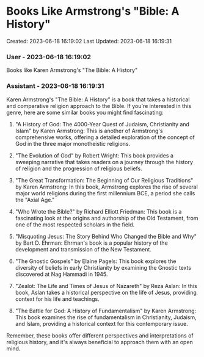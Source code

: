 # Books Like Armstrong's "Bible: A History"

Created: 2023-06-18 16:19:02
Last Updated: 2023-06-18 16:19:31

### User - 2023-06-18 16:19:02

Books like Karen Armstrong's "The Bible: A History"

### Assistant - 2023-06-18 16:19:31

Karen Armstrong's "The Bible: A History" is a book that takes a historical and comparative religion approach to the Bible. If you're interested in this genre, here are some similar books you might find fascinating:

1. "A History of God: The 4000-Year Quest of Judaism, Christianity and Islam" by Karen Armstrong: This is another of Armstrong's comprehensive works, offering a detailed exploration of the concept of God in the three major monotheistic religions.

2. "The Evolution of God" by Robert Wright: This book provides a sweeping narrative that takes readers on a journey through the history of religion and the progression of religious beliefs.

3. "The Great Transformation: The Beginning of Our Religious Traditions" by Karen Armstrong: In this book, Armstrong explores the rise of several major world religions during the first millennium BCE, a period she calls the "Axial Age."

4. "Who Wrote the Bible?" by Richard Elliott Friedman: This book is a fascinating look at the origins and authorship of the Old Testament, from one of the most respected scholars in the field.

5. "Misquoting Jesus: The Story Behind Who Changed the Bible and Why" by Bart D. Ehrman: Ehrman's book is a popular history of the development and transmission of the New Testament.

6. "The Gnostic Gospels" by Elaine Pagels: This book explores the diversity of beliefs in early Christianity by examining the Gnostic texts discovered at Nag Hammadi in 1945.

7. "Zealot: The Life and Times of Jesus of Nazareth" by Reza Aslan: In this book, Aslan takes a historical perspective on the life of Jesus, providing context for his life and teachings.

8. "The Battle for God: A History of Fundamentalism" by Karen Armstrong: This book examines the rise of fundamentalism in Christianity, Judaism, and Islam, providing a historical context for this contemporary issue.

Remember, these books offer different perspectives and interpretations of religious history, and it's always beneficial to approach them with an open mind.


